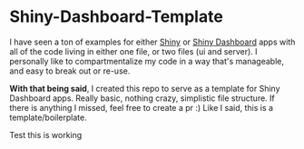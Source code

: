 # Shiny-Dashboard-Template
I have seen a ton of examples for either [Shiny](https://shiny.rstudio.com/) or [Shiny Dashboard](https://rstudio.github.io/shinydashboard/) apps 
with all of the code living in either one file, or two files (ui and server).
I personally like to compartmentalize my code in a way that's manageable, and easy to break out or re-use.

**With that being said**, I created this repo to serve as a template for Shiny Dashboard apps. Really basic, nothing crazy, simplistic file structure. If there is anything I missed, feel free to create a pr :) Like I said, this is a template/boilerplate. 

Test this is working